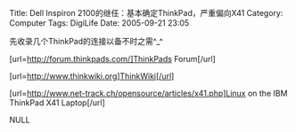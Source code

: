 Title: Dell Inspiron 2100的继任：基本确定ThinkPad，严重偏向X41
Category: Computer
Tags: DigiLife
Date: 2005-09-21 23:05



先收录几个ThinkPad的连接以备不时之需^_^

[url=http://forum.thinkpads.com/]ThinkPads Forum[/url]

[url=http://www.thinkwiki.org]ThinkWiki[/url]

[url=http://www.net-track.ch/opensource/articles/x41.php]Linux on the IBM ThinkPad X41 Laptop[/url]

NULL